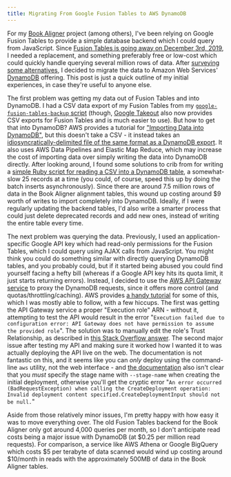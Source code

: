 ```yaml
---
title: Migrating From Google Fusion Tables to AWS DynamoDB
---
```


For my [Book Aligner](https://ryanfb.github.io/book-aligner/) project (among others), I've been relying on Google Fusion Tables to provide a simple database backend which I could query from JavaScript. Since [Fusion Tables is going away on December 3rd, 2019](https://gsuiteupdates.googleblog.com/2018/12/google-fusion-tables-to-be-shut-down-on.html), I needed a replacement, and something preferably free or low-cost which could quickly handle querying several million rows of data. After [surveying some alternatives](https://gist.github.com/ryanfb/6501d394bdea7acd5e31367ee6a9180f), I decided to migrate the data to Amazon Web Services' [DynamoDB](https://aws.amazon.com/dynamodb/) offering. This post is just a quick outline of my initial experiences, in case they're useful to anyone else.

The first problem was getting my data out of Fusion Tables and into DynamoDB. I had a CSV data export of my Fusion Tables from my [`google-fusion-tables-backup` script](https://github.com/ryanfb/google-fusion-tables-backup) (though, [Google Takeout](https://takeout.google.com/settings/takeout) also now provides CSV exports for Fusion Tables and is much easier to use). But how to get that into DynamoDB? AWS provides a tutorial for ["Importing Data into DynamoDB"](https://docs.aws.amazon.com/datapipeline/latest/DeveloperGuide/dp-importexport-ddb-part1.html), but this doesn't take a CSV - it instead takes an [idiosyncratically-delimited file of the same format as a DynamoDB export](https://elasticmapreduce.s3.amazonaws.com/samples/Store/ProductCatalog/ProductCatalog.txt). It also uses AWS Data Pipelines and Elastic Map Reduce, which may increase the cost of importing data over simply writing the data into DynamoDB directly. After looking around, I found some solutions to crib from for writing a [simple Ruby script for reading a CSV into a DynamoDB table](https://gist.github.com/ryanfb/8e98e570967c4f9829398d03bd2ae91c), a somewhat-slow 25 records at a time (you could, of course, speed this up by doing the batch inserts asynchronously). Since there are around 7.5 million rows of data in the Book Aligner alignment tables, this wound up costing around $9 worth of writes to import completely into DynamoDB. Ideally, if I were regularly updating the backend tables, I'd also write a smarter process that could just delete deprecated records and add new ones, instead of writing the entire table every time.

The next problem was querying the data. Previously, I used an application-specific Google API key which had read-only permissions for the Fusion Tables, which I could query using AJAX calls from JavaScript. You might think you could do something similar with directly querying DynamoDB tables, and you probably could, but if it started being abused you could find yourself facing a hefty bill (whereas if a Google API key hits its quota limit, it just starts returning errors). Instead, I decided to use the [AWS API Gateway service](https://aws.amazon.com/api-gateway/) to proxy the DynamoDB requests, since it offers more control (and quotas/throttling/caching). AWS provides [a handy tutorial](https://aws.amazon.com/blogs/compute/using-amazon-api-gateway-as-a-proxy-for-dynamodb/) for some of this, which I was mostly able to follow, with a few hiccups. The first was getting the API Gateway service a proper "Execution role" ARN - without it, attempting to test the API would result in the error "`Execution failed due to configuration error: API Gateway does not have permission to assume the provided role`". The solution was to manually edit the role's Trust Relationship, as described in [this Stack Overflow answer](https://stackoverflow.com/a/46768332). The second major issue after testing my API and making sure it worked how I wanted it to was actually deploying the API live on the web. The documentation is not fantastic on this, and it seems like you can *only* deploy using the command-line `aws` utility, not the web interface - and [the documentation](https://docs.aws.amazon.com/apigateway/latest/developerguide/set-up-deployments.html) also isn't clear that you *must* specify the stage name with `--stage-name` when creating the initial deployment, otherwise you'll get the cryptic error "`An error occurred (BadRequestException) when calling the CreateDeployment operation: Invalid deployment content specified.CreateDeploymentInput should not be null.`" 

Aside from those relatively minor issues, I'm pretty happy with how easy it was to move everything over. The old Fusion Tables backend for the Book Aligner only got around 4,000 queries per month, so I don't anticipate read costs being a major issue with DynamoDB (at $0.25 per million read requests). For comparison, a service like AWS Athena or Google BigQuery which costs $5 per terabyte of data scanned would wind up costing around $10/month in reads with the approximately 500MB of data in the Book Aligner tables.
